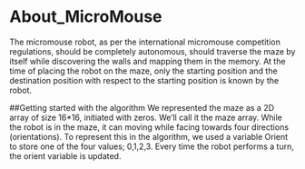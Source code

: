 # About_MicroMouse

The micromouse robot, as per the international micromouse competition regulations, should be completely autonomous, should traverse the maze by itself while discovering the walls and mapping them in the memory. At the time of placing the robot on the maze, only the starting position and the destination position with respect to the starting position is known by the robot. 


##Getting started with the algorithm
We represented the maze as a 2D array of size 16*16, initiated with zeros. We’ll call it the maze array.
While the robot is in the maze, it can moving while facing towards four directions (orientations). To represent this in the algorithm, we used a variable Orient to store one of the four values; 0,1,2,3. Every time the robot performs a turn, the orient variable is updated.

